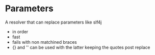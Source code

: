 # Parameters

A resolver that can replace parameters like slf4j
* in order
* fast
* fails with non matchined braces
* {} and '' can be used with the latter keeping the quotes post replace
